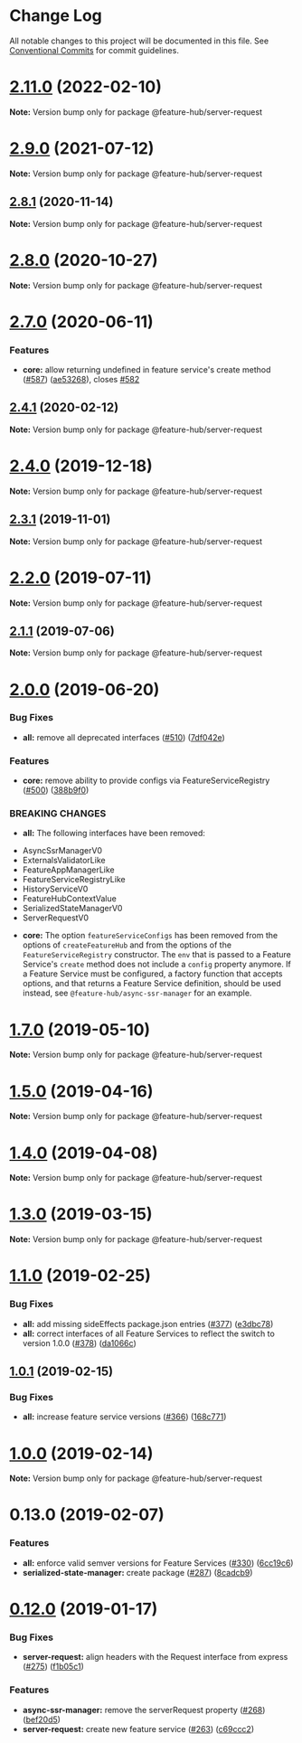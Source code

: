 # Change Log

All notable changes to this project will be documented in this file.
See [Conventional Commits](https://conventionalcommits.org) for commit guidelines.

# [2.11.0](https://github.com/sinnerschrader/feature-hub/compare/v2.10.0...v2.11.0) (2022-02-10)

**Note:** Version bump only for package @feature-hub/server-request





# [2.9.0](https://github.com/sinnerschrader/feature-hub/compare/v2.8.1...v2.9.0) (2021-07-12)

**Note:** Version bump only for package @feature-hub/server-request





## [2.8.1](https://github.com/sinnerschrader/feature-hub/compare/v2.8.0...v2.8.1) (2020-11-14)

**Note:** Version bump only for package @feature-hub/server-request





# [2.8.0](https://github.com/sinnerschrader/feature-hub/compare/v2.7.0...v2.8.0) (2020-10-27)

**Note:** Version bump only for package @feature-hub/server-request





# [2.7.0](https://github.com/sinnerschrader/feature-hub/compare/v2.6.0...v2.7.0) (2020-06-11)


### Features

* **core:** allow returning undefined in feature service's create method ([#587](https://github.com/sinnerschrader/feature-hub/issues/587)) ([ae53268](https://github.com/sinnerschrader/feature-hub/commit/ae53268)), closes [#582](https://github.com/sinnerschrader/feature-hub/issues/582)





## [2.4.1](https://github.com/sinnerschrader/feature-hub/compare/v2.4.0...v2.4.1) (2020-02-12)

**Note:** Version bump only for package @feature-hub/server-request





# [2.4.0](https://github.com/sinnerschrader/feature-hub/compare/v2.3.1...v2.4.0) (2019-12-18)

**Note:** Version bump only for package @feature-hub/server-request





## [2.3.1](https://github.com/sinnerschrader/feature-hub/compare/v2.3.0...v2.3.1) (2019-11-01)

**Note:** Version bump only for package @feature-hub/server-request





# [2.2.0](https://github.com/sinnerschrader/feature-hub/compare/v2.1.1...v2.2.0) (2019-07-11)

**Note:** Version bump only for package @feature-hub/server-request





## [2.1.1](https://github.com/sinnerschrader/feature-hub/compare/v2.1.0...v2.1.1) (2019-07-06)

**Note:** Version bump only for package @feature-hub/server-request





# [2.0.0](https://github.com/sinnerschrader/feature-hub/compare/v1.7.0...v2.0.0) (2019-06-20)


### Bug Fixes

* **all:** remove all deprecated interfaces ([#510](https://github.com/sinnerschrader/feature-hub/issues/510)) ([7df042e](https://github.com/sinnerschrader/feature-hub/commit/7df042e))


### Features

* **core:** remove ability to provide configs via FeatureServiceRegistry ([#500](https://github.com/sinnerschrader/feature-hub/issues/500)) ([388b9f0](https://github.com/sinnerschrader/feature-hub/commit/388b9f0))


### BREAKING CHANGES

* **all:** The following interfaces have been removed:
- AsyncSsrManagerV0
- ExternalsValidatorLike
- FeatureAppManagerLike
- FeatureServiceRegistryLike
- HistoryServiceV0
- FeatureHubContextValue
- SerializedStateManagerV0
- ServerRequestV0
* **core:** The option `featureServiceConfigs` has been removed
from the options of `createFeatureHub` and from the options of the
`FeatureServiceRegistry` constructor. The `env` that is passed to a
Feature Service's `create` method does not include a `config` property
anymore. If a Feature Service must be configured, a factory function
that accepts options, and that returns a Feature Service definition,
should be used instead, see `@feature-hub/async-ssr-manager` for an
example.





# [1.7.0](https://github.com/sinnerschrader/feature-hub/compare/v1.6.0...v1.7.0) (2019-05-10)

**Note:** Version bump only for package @feature-hub/server-request





# [1.5.0](https://github.com/sinnerschrader/feature-hub/compare/v1.4.0...v1.5.0) (2019-04-16)

**Note:** Version bump only for package @feature-hub/server-request





# [1.4.0](https://github.com/sinnerschrader/feature-hub/compare/v1.3.0...v1.4.0) (2019-04-08)

**Note:** Version bump only for package @feature-hub/server-request





# [1.3.0](https://github.com/sinnerschrader/feature-hub/compare/v1.2.0...v1.3.0) (2019-03-15)

**Note:** Version bump only for package @feature-hub/server-request





# [1.1.0](https://github.com/sinnerschrader/feature-hub/compare/v1.0.1...v1.1.0) (2019-02-25)


### Bug Fixes

* **all:** add missing sideEffects package.json entries ([#377](https://github.com/sinnerschrader/feature-hub/issues/377)) ([e3dbc78](https://github.com/sinnerschrader/feature-hub/commit/e3dbc78))
* **all:** correct interfaces of all Feature Services to reflect the switch to version 1.0.0 ([#378](https://github.com/sinnerschrader/feature-hub/issues/378)) ([da1066c](https://github.com/sinnerschrader/feature-hub/commit/da1066c))





## [1.0.1](https://github.com/sinnerschrader/feature-hub/compare/v1.0.0...v1.0.1) (2019-02-15)


### Bug Fixes

* **all:** increase feature service versions ([#366](https://github.com/sinnerschrader/feature-hub/issues/366)) ([168c771](https://github.com/sinnerschrader/feature-hub/commit/168c771))





# [1.0.0](https://github.com/sinnerschrader/feature-hub/compare/v0.13.0...v1.0.0) (2019-02-14)

**Note:** Version bump only for package @feature-hub/server-request





# 0.13.0 (2019-02-07)


### Features

* **all:** enforce valid semver versions for Feature Services ([#330](https://github.com/sinnerschrader/feature-hub/issues/330)) ([6cc19c6](https://github.com/sinnerschrader/feature-hub/commit/6cc19c6))
* **serialized-state-manager:** create package ([#287](https://github.com/sinnerschrader/feature-hub/issues/287)) ([8cadcb9](https://github.com/sinnerschrader/feature-hub/commit/8cadcb9))





# [0.12.0](https://github.com/sinnerschrader/feature-hub/compare/v0.11.0...v0.12.0) (2019-01-17)


### Bug Fixes

* **server-request:** align headers with the Request interface from express ([#275](https://github.com/sinnerschrader/feature-hub/issues/275)) ([f1b05c1](https://github.com/sinnerschrader/feature-hub/commit/f1b05c1))


### Features

* **async-ssr-manager:** remove the serverRequest property ([#268](https://github.com/sinnerschrader/feature-hub/issues/268)) ([bef20d5](https://github.com/sinnerschrader/feature-hub/commit/bef20d5))
* **server-request:** create new feature service ([#263](https://github.com/sinnerschrader/feature-hub/issues/263)) ([c69ccc2](https://github.com/sinnerschrader/feature-hub/commit/c69ccc2))
